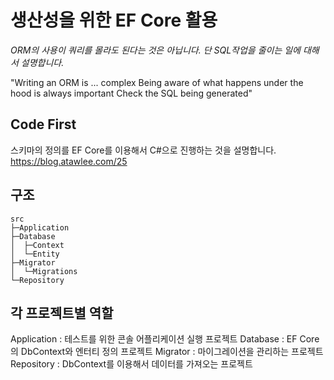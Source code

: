 # 생산성을 위한 EF Core 활용

*ORM의 사용이 쿼리를 몰라도 된다는 것은 아닙니다. 단 SQL작업을 줄이는 일에 대해서 설명합니다.*

"Writing an ORM is ... complex
Being aware of what happens under the hood is always important
Check the SQL being generated"

## Code First
스키마의 정의를 EF Core를 이용해서 C#으로 진행하는 것을 설명합니다. 
https://blog.atawlee.com/25


## 구조
```
src
├─Application
├─Database
│  ├─Context
│  └─Entity
├─Migrator
│  └─Migrations
└─Repository
```
## 각 프로젝트별 역할
Application : 테스트를 위한 콘솔 어플리케이션 실행 프로젝트
Database : EF Core의 DbContext와 엔터티 정의 프로젝트
Migrator : 마이그레이션을 관리하는 프로젝트
Repository : DbContext를 이용해서 데이터를 가져오는 프로젝트 



